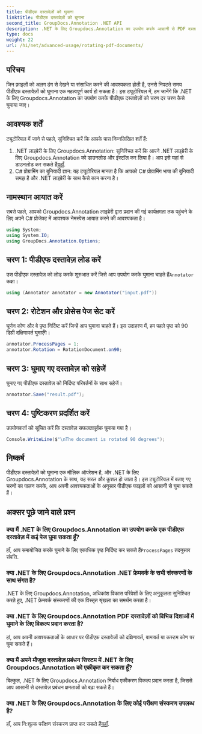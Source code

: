 ```yaml
---
title: पीडीएफ दस्तावेज़ों को घुमाना
linktitle: पीडीएफ दस्तावेज़ों को घुमाना
second_title: GroupDocs.Annotation .NET API
description: .NET के लिए Groupdocs.Annotation का उपयोग करके आसानी से PDF दस्तावेज़ों को घुमाना सीखें। दस्तावेज़ प्रबंधन दक्षता में सुधार करें.
type: docs
weight: 22
url: /hi/net/advanced-usage/rotating-pdf-documents/
---
```

## परिचय
जिन फ़ाइलों को अलग ढंग से देखने या संसाधित करने की आवश्यकता होती है, उनसे निपटते समय पीडीएफ दस्तावेज़ों को घुमाना एक महत्वपूर्ण कार्य हो सकता है। इस ट्यूटोरियल में, हम जानेंगे कि .NET के लिए Groupdocs.Annotation का उपयोग करके पीडीएफ दस्तावेज़ों को चरण दर चरण कैसे घुमाया जाए।
## आवश्यक शर्तें
ट्यूटोरियल में जाने से पहले, सुनिश्चित करें कि आपके पास निम्नलिखित शर्तें हैं:
1.  .NET लाइब्रेरी के लिए Groupdocs.Annotation: सुनिश्चित करें कि आपने .NET लाइब्रेरी के लिए Groupdocs.Annotation को डाउनलोड और इंस्टॉल कर लिया है। आप इसे यहां से डाउनलोड कर सकते हैं[यहाँ](https://releases.groupdocs.com/annotation/net/).
2. C# प्रोग्रामिंग का बुनियादी ज्ञान: यह ट्यूटोरियल मानता है कि आपको C# प्रोग्रामिंग भाषा की बुनियादी समझ है और .NET लाइब्रेरी के साथ कैसे काम करना है।

## नामस्थान आयात करें
सबसे पहले, आपको Groupdocs.Annotation लाइब्रेरी द्वारा प्रदान की गई कार्यक्षमता तक पहुंचने के लिए अपने C# प्रोजेक्ट में आवश्यक नेमस्पेस आयात करने की आवश्यकता है।
```csharp
using System;
using System.IO;
using GroupDocs.Annotation.Options;
```
## चरण 1: पीडीएफ दस्तावेज़ लोड करें
 उस पीडीएफ दस्तावेज़ को लोड करके शुरुआत करें जिसे आप उपयोग करके घुमाना चाहते हैं`Annotator` कक्षा।
```csharp
using (Annotator annotator = new Annotator("input.pdf"))
```
## चरण 2: रोटेशन और प्रोसेस पेज सेट करें
घूर्णन कोण और वे पृष्ठ निर्दिष्ट करें जिन्हें आप घुमाना चाहते हैं। इस उदाहरण में, हम पहले पृष्ठ को 90 डिग्री दक्षिणावर्त घुमाएँगे।
```csharp
annotator.ProcessPages = 1;
annotator.Rotation = RotationDocument.on90;
```
## चरण 3: घुमाए गए दस्तावेज़ को सहेजें
घुमाए गए पीडीएफ दस्तावेज़ को निर्दिष्ट परिवर्तनों के साथ सहेजें।
```csharp
annotator.Save("result.pdf");
```
## चरण 4: पुष्टिकरण प्रदर्शित करें
उपयोगकर्ता को सूचित करें कि दस्तावेज़ सफलतापूर्वक घुमाया गया है।
```csharp
Console.WriteLine($"\nThe document is rotated 90 degrees");
```

## निष्कर्ष
पीडीएफ दस्तावेज़ों को घुमाना एक मौलिक ऑपरेशन है, और .NET के लिए Groupdocs.Annotation के साथ, यह सरल और कुशल हो जाता है। इस ट्यूटोरियल में बताए गए चरणों का पालन करके, आप अपनी आवश्यकताओं के अनुसार पीडीएफ फाइलों को आसानी से घुमा सकते हैं।
## अक्सर पूछे जाने वाले प्रश्न
### क्या मैं .NET के लिए Groupdocs.Annotation का उपयोग करके एक पीडीएफ दस्तावेज़ में कई पेज घुमा सकता हूँ?
 हाँ, आप समायोजित करके घुमाने के लिए एकाधिक पृष्ठ निर्दिष्ट कर सकते हैं`ProcessPages` तदनुसार संपत्ति.
### क्या .NET के लिए Groupdocs.Annotation .NET फ्रेमवर्क के सभी संस्करणों के साथ संगत है?
.NET के लिए Groupdocs.Annotation, अधिकांश विकास परिवेशों के लिए अनुकूलता सुनिश्चित करते हुए, .NET फ्रेमवर्क संस्करणों की एक विस्तृत श्रृंखला का समर्थन करता है।
### क्या .NET के लिए Groupdocs.Annotation PDF दस्तावेज़ों को विभिन्न दिशाओं में घुमाने के लिए विकल्प प्रदान करता है?
हां, आप अपनी आवश्यकताओं के आधार पर पीडीएफ दस्तावेज़ों को दक्षिणावर्त, वामावर्त या कस्टम कोण पर घुमा सकते हैं।
### क्या मैं अपने मौजूदा दस्तावेज़ प्रबंधन सिस्टम में .NET के लिए Groupdocs.Annotation को एकीकृत कर सकता हूँ?
बिल्कुल, .NET के लिए Groupdocs.Annotation निर्बाध एकीकरण विकल्प प्रदान करता है, जिससे आप आसानी से दस्तावेज़ प्रबंधन क्षमताओं को बढ़ा सकते हैं।
### क्या .NET के लिए Groupdocs.Annotation के लिए कोई परीक्षण संस्करण उपलब्ध है?
 हाँ, आप नि:शुल्क परीक्षण संस्करण प्राप्त कर सकते हैं[यहाँ](https://releases.groupdocs.com/).